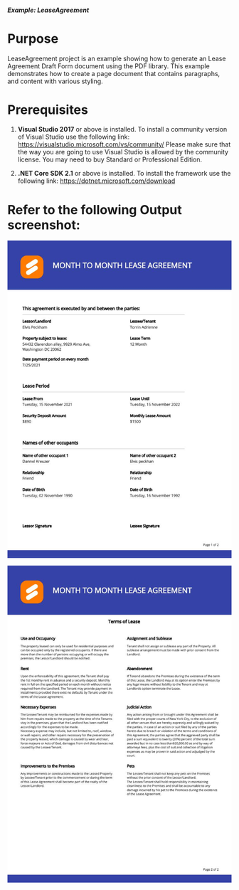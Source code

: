 ##### Example: LeaseAgreement

# Purpose
   LeaseAgreement project is an example showing how to generate an Lease Agreement Draft Form document using the PDF library. This example demonstrates how to create a page document that contains paragraphs, and content with various styling. 

# Prerequisites
1) **Visual Studio 2017** or above is installed.
   To install a community version of Visual Studio use the following link: https://visualstudio.microsoft.com/vs/community/
   Please make sure that the way you are going to use Visual Studio is allowed by the community license. You may need to buy Standard or Professional Edition.

2) **.NET Core SDK 2.1** or above is installed.
   To install the framework use the following link: https://dotnet.microsoft.com/download


# Refer to the following Output screenshot:

![Output image1](https://github.com/SyncfusionExamples/PDF-real-time-Examples/blob/master/LeaseAgreement/LeaseAgreement/Result/LeaseAgreement0.jpg)

![Output image2](https://github.com/SyncfusionExamples/PDF-real-time-Examples/blob/master/LeaseAgreement/LeaseAgreement/Result/LeaseAgreement1.jpg)